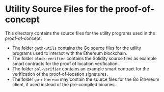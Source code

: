 # Utility Source Files for the proof-of-concept

This directory contains the source files for the utility programs used in the proof-of-concept:

* The folder `geth-utils` contains the Go source files for the utility programs used to interact with the Ethereum blockchain.
* The folder `block-verifier` contains the Solidity source files as example smart contracts for the proof of location verification.
* The folder `pol-verifier` contains an example smart contract for the verification of the proof-of-location signatures.
* The folder `go-ethereum` may contain the source files for the Go Ethereum client, if used instead of the pre-compiled binaries.